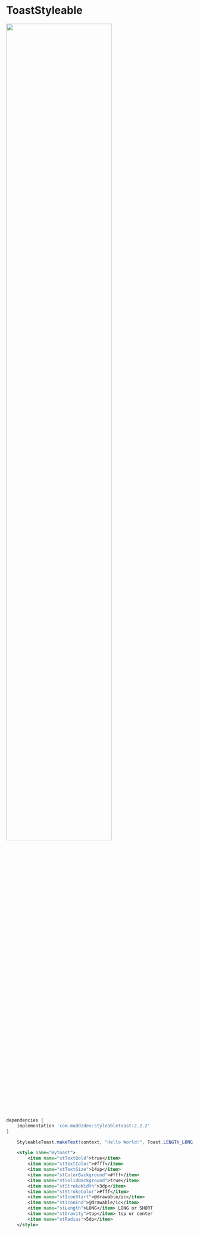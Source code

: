 # ToastStyleable

<img src="https://github.com/Muddz/StyleableToast/blob/master/cases.png" width="75%">

```groovy
dependencies {
    implementation 'com.muddzdev:styleabletoast:2.2.2'   
}
```

```java
    StyleableToast.makeText(context, "Hello World!", Toast.LENGTH_LONG, R.style.mytoast).show();
```

```xml
    <style name="mytoast">
        <item name="stTextBold">true</item>
        <item name="stTextColor">#fff</item>
        <item name="stTextSize">14sp</item>
        <item name="stColorBackground">#fff</item>
        <item name="stSolidBackground">true</item>
        <item name="stStrokeWidth">3dp</item>
        <item name="stStrokeColor">#fff</item>
        <item name="stIconStart">@drawable/ic</item>
        <item name="stIconEnd">@drawable/ic</item>
        <item name="stLength">LONG</item> LONG or SHORT
        <item name="stGravity">top</item> top or center
        <item name="stRadius">5dp</item>
    </style>

```
